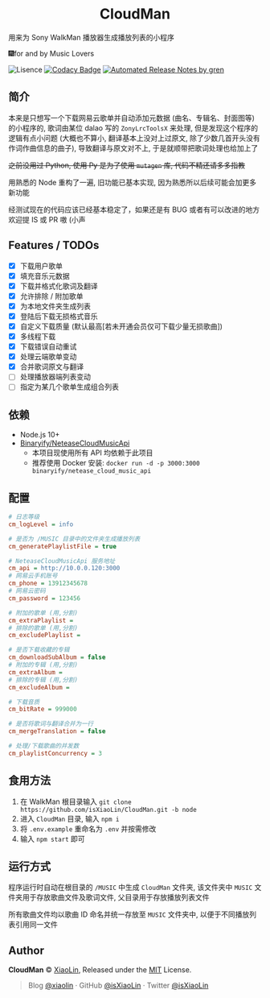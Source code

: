 <h1 align="center">CloudMan</h1>
用来为 Sony WalkMan 播放器生成播放列表的小程序

🎆for and by Music Lovers

![Lisence](https://img.shields.io/badge/license-MIT-blue.svg) [![Codacy Badge](https://app.codacy.com/project/badge/Grade/bc1e4b82b99148aca374b22108847f47)](https://www.codacy.com/manual/isXiaoLin/CloudMan) [![Automated Release Notes by gren](https://img.shields.io/badge/%F0%9F%A4%96-release%20notes-00B2EE.svg)](https://github.com/isXiaoLin/CloudMan/blob/node/CHANGELOG.md)

## 简介

本来是只想写一个下载网易云歌单并自动添加元数据 (曲名、专辑名、封面图等) 的小程序的, 歌词由某位 dalao 写的 `ZonyLrcToolsX` 来处理, 但是发现这个程序的逻辑有点小问题 (大概也不算小, 翻译基本上没对上过原文, 除了少数几首开头没有作词作曲信息的曲子), 导致翻译与原文对不上, 于是就顺带把歌词处理也给加上了

~~之前没用过 Python, 使用 Py 是为了使用 `mutagen` 库, 代码不精还请多多指教~~

用熟悉的 Node 重构了一遍, 旧功能已基本实现, 因为熟悉所以后续可能会加更多新功能

经测试现在的代码应该已经基本稳定了，如果还是有 BUG 或者有可以改进的地方欢迎提 IS 或 PR 嗷 (小声

## Features / TODOs

- [x] 下载用户歌单
- [x] 填充音乐元数据
- [x] 下载并格式化歌词及翻译
- [x] 允许排除 / 附加歌单
- [x] 为本地文件夹生成列表
- [x] 登陆后下载无损格式音乐
- [x] 自定义下载质量 (默认最高[若未开通会员仅可下载少量无损歌曲])
- [x] 多线程下载
- [x] 下载错误自动重试
- [x] 处理云端歌单变动
- [x] 合并歌词原文与翻译
- [ ] 处理播放器端列表变动
- [ ] 指定为某几个歌单生成组合列表

## 依赖

- Node.js 10+
- [Binaryify/NeteaseCloudMusicApi](https://github.com/Binaryify/NeteaseCloudMusicApi)
  - 本项目现使用所有 API 均依赖于此项目
  - 推荐使用 Docker 安装: `docker run -d -p 3000:3000 binaryify/netease_cloud_music_api`

## 配置

```ini
# 日志等级
cm_logLevel = info

# 是否为 /MUSIC 目录中的文件夹生成播放列表
cm_generatePlaylistFile = true

# NeteaseCloudMusicApi 服务地址
cm_api = http://10.0.0.120:3000
# 网易云手机账号
cm_phone = 13912345678
# 网易云密码
cm_password = 123456

# 附加的歌单 (用,分割)
cm_extraPlaylist = 
# 排除的歌单 (用,分割)
cm_excludePlaylist = 

# 是否下载收藏的专辑
cm_downloadSubAlbum = false
# 附加的专辑 (用,分割)
cm_extraAlbum = 
# 排除的专辑 (用,分割)
cm_excludeAlbum = 

# 下载音质
cm_bitRate = 999000

# 是否将歌词与翻译合并为一行
cm_mergeTranslation = false

# 处理/下载歌曲的并发数
cm_playlistConcurrency = 3
```

## 食用方法

1.  在 WalkMan 根目录输入 `git clone https://github.com/isXiaoLin/CloudMan.git -b node`
2.  进入 `CloudMan` 目录, 输入 `npm i`
3.  将 `.env.example` 重命名为 `.env` 并按需修改
4.  输入 `npm start` 即可

## 运行方式

程序运行时自动在根目录的 `/MUSIC` 中生成 `CloudMan` 文件夹, 该文件夹中 `MUSIC` 文件夹用于存放歌曲文件及歌词文件, 父目录用于存放播放列表文件

所有歌曲文件均以歌曲 ID 命名并统一存放至 `MUSIC` 文件夹中, 以便于不同播放列表引用同一文件

## Author

**CloudMan** © [XiaoLin](https://github.com/isXiaoLin), Released under the [MIT](./LICENSE) License.<br>

> Blog [@xiaolin](https://www.xiaolin.in) · GitHub [@isXiaoLin](https://github.com/isXiaoLin) · Twitter [@isXiaoLin](https://twitter.com/isXiaoLin)
